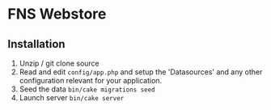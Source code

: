 # FNS Webstore

## Installation

1) Unzip / git clone source
2) Read and edit `config/app.php` and setup the 'Datasources' and any other
configuration relevant for your application.
3) Seed the data `bin/cake migrations seed`
4) Launch server `bin/cake server`

